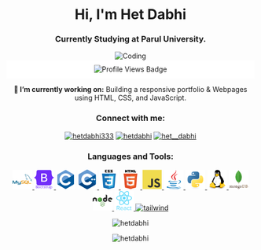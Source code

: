 <!DOCTYPE html>
<html lang="en">

<head>  
  <meta charset="UTF-8">
  <meta name="viewport" content="width=device-width, initial-scale=1.0">
</head>

<body>

  <h1 align="center">Hi, I'm Het Dabhi</h1>
  <h3 align="center">Currently Studying at Parul University.</h3>

  <!-- Profile Image (Centered) -->
  <div align="center">
    <img alt="Coding" width="400"
      src="[https://cdn.dribbble.com/users/1162077/screenshots/3848914/programmer.gif](https://miro.medium.com/max/1360/0*7Q3yvSIv_t0ioJ-Z.gif)" />
  </div>

  <!-- Profile Views -->
  <div align="center" style="background-color: #ffffff; padding: 10px;">
    <img src="https://komarev.com/ghpvc/?username=hetdabhi&label=Profile%20Views&color=2274c7&style=for-the-badge"
      alt="Profile Views Badge" />
  </div>


  <!-- About Me Section -->
  <p align="center"><strong>🔭 I’m currently working on:</strong> Building a responsive portfolio & Webpages using HTML,
    CSS, and
    JavaScript.</p>

  <!-- Connect with Me -->
  <h3 align="center">Connect with me:</h3>
  <p align="center">
    <a href="https://twitter.com/hetdabhi333" target="blank"><img align="center"
        src="https://raw.githubusercontent.com/rahuldkjain/github-profile-readme-generator/master/src/images/icons/Social/twitter.svg"
        alt="hetdabhi333" height="30" width="40" /></a>
    <a href="https://linkedin.com/in/hetdabhi" target="blank"><img align="center"
        src="https://raw.githubusercontent.com/rahuldkjain/github-profile-readme-generator/master/src/images/icons/Social/linked-in-alt.svg"
        alt="hetdabhi" height="30" width="40" /></a>
    <a href="https://instagram.com/het__dabhi" target="blank"><img align="center"
        src="https://raw.githubusercontent.com/rahuldkjain/github-profile-readme-generator/master/src/images/icons/Social/instagram.svg"
        alt="het__dabhi" height="30" width="40" /></a>
  </p>

  <!-- Languages and Tools Section -->
  <h3 align="center">Languages and Tools:</h3>
  <p align="center">
    <a href="https://www.mysql.com/" target="_blank" rel="noreferrer"> <img
        src="https://raw.githubusercontent.com/devicons/devicon/master/icons/mysql/mysql-original-wordmark.svg"
        alt="mysql" width="40" height="40" /> </a>
    <a href="https://getbootstrap.com" target="_blank" rel="noreferrer"> <img
        src="https://raw.githubusercontent.com/devicons/devicon/master/icons/bootstrap/bootstrap-plain-wordmark.svg"
        alt="bootstrap" width="40" height="40" /> </a>
    <a href="https://www.cprogramming.com/" target="_blank" rel="noreferrer">
      <img src="https://raw.githubusercontent.com/devicons/devicon/master/icons/c/c-original.svg" alt="c" width="40"
        height="40" /></a>
    <a href="https://www.w3schools.com/cpp/" target="_blank" rel="noreferrer"> <img
        src="https://raw.githubusercontent.com/devicons/devicon/master/icons/cplusplus/cplusplus-original.svg"
        alt="cplusplus" width="40" height="40" /> </a>
    <a href="https://www.w3schools.com/css/" target="_blank" rel="noreferrer"> <img
        src="https://raw.githubusercontent.com/devicons/devicon/master/icons/css3/css3-original-wordmark.svg" alt="css3"
        width="40" height="40" /> </a>
    <a href="https://www.w3.org/html/" target="_blank" rel="noreferrer"> <img
        src="https://raw.githubusercontent.com/devicons/devicon/master/icons/html5/html5-original-wordmark.svg"
        alt="html5" width="40" height="40" /> </a>
    <a href="https://developer.mozilla.org/en-US/docs/Web/JavaScript" target="_blank" rel="noreferrer"> <img
        src="https://raw.githubusercontent.com/devicons/devicon/master/icons/javascript/javascript-original.svg"
        alt="javascript" width="40" height="40" /> </a>
    <a href="https://www.java.com" target="_blank" rel="noreferrer"> <img
        src="https://raw.githubusercontent.com/devicons/devicon/master/icons/java/java-original.svg" alt="java"
        width="40" height="40" /> </a>
    <a href="https://www.python.org" target="_blank" rel="noreferrer"> <img
        src="https://raw.githubusercontent.com/devicons/devicon/master/icons/python/python-original.svg" alt="python"
        width="40" height="40" /> </a>
    <a href="https://www.linux.org/" target="_blank" rel="noreferrer"> <img
        src="https://raw.githubusercontent.com/devicons/devicon/master/icons/linux/linux-original.svg" alt="linux"
        width="40" height="40" /> </a>
    <a href="https://www.mongodb.com/" target="_blank" rel="noreferrer"> <img
        src="https://raw.githubusercontent.com/devicons/devicon/master/icons/mongodb/mongodb-original-wordmark.svg"
        alt="mongodb" width="40" height="40" /> </a>
    <a href="https://nodejs.org" target="_blank" rel="noreferrer"> <img
        src="https://raw.githubusercontent.com/devicons/devicon/master/icons/nodejs/nodejs-original-wordmark.svg"
        alt="nodejs" width="40" height="40" /> </a>
    <a href="https://reactjs.org/" target="_blank" rel="noreferrer"> <img
        src="https://raw.githubusercontent.com/devicons/devicon/master/icons/react/react-original-wordmark.svg"
        alt="react" width="40" height="40" /> </a>
    <a href="https://tailwindcss.com/" target="_blank" rel="noreferrer"> <img
        src="https://www.vectorlogo.zone/logos/tailwindcss/tailwindcss-icon.svg" alt="tailwind" width="40"
        height="40" /> </a>
  </p>
   <!-- GitHub Stats Section -->
  <p align="center">
    <img
      src="https://github-readme-stats.vercel.app/api/top-langs?username=hetdabhi&show_icons=true&locale=en&layout=compact"
      alt="hetdabhi" />
  </p>

  <p align="center">
    <img src="https://github-readme-stats.vercel.app/api?username=hetdabhi&show_icons=true&locale=en" alt="hetdabhi" />
  </p>
  
</body>

</html>
